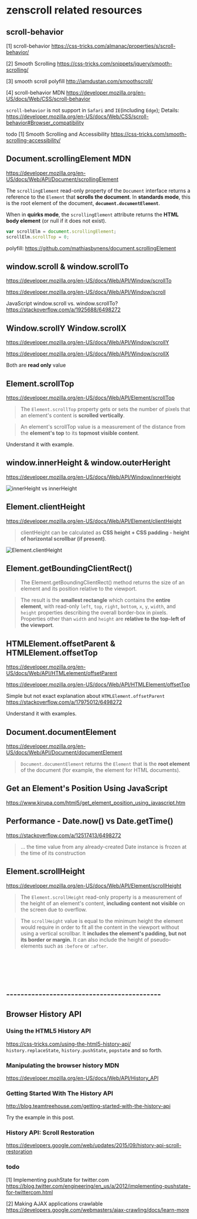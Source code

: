 # zenscroll related resources
## scroll-behavior
[1] scroll-behavior
https://css-tricks.com/almanac/properties/s/scroll-behavior/ <br>

[2] Smooth Scrolling
https://css-tricks.com/snippets/jquery/smooth-scrolling/ <br>

[3] smooth scroll polyfill
http://iamdustan.com/smoothscroll/ <br>

[4] scroll-behavior MDN
https://developer.mozilla.org/en-US/docs/Web/CSS/scroll-behavior <br>

`scroll-behavior` is not support in `Safari` and `IE`(including `Edge`);
Details: https://developer.mozilla.org/en-US/docs/Web/CSS/scroll-behavior#Browser_compatibility <br>

todo
[1] Smooth Scrolling and Accessibility
https://css-tricks.com/smooth-scrolling-accessibility/ <br>

## Document.scrollingElement MDN
https://developer.mozilla.org/en-US/docs/Web/API/Document/scrollingElement <br>

The `scrollingElement` read-only property of the `Document` interface returns a reference to the `Element` that **scrolls the document**. In **standards mode**, this is the root element of the document, **`document.documentElement`**.

When in **quirks mode**, the `scrollingElement` attribute returns the **HTML body element** (or null if it does not exist).

``` javascript
var scrollElm = document.scrollingElement;
scrollElm.scrollTop = 0;
```

polyfill:
https://github.com/mathiasbynens/document.scrollingElement <br>

## window.scroll & window.scrollTo
https://developer.mozilla.org/en-US/docs/Web/API/Window/scrollTo <br>

https://developer.mozilla.org/en-US/docs/Web/API/Window/scroll <br>

JavaScript window.scroll vs. window.scrollTo?
https://stackoverflow.com/a/1925688/6498272 <br>

## Window.scrollY Window.scrollX
https://developer.mozilla.org/en-US/docs/Web/API/Window/scrollY <br>

https://developer.mozilla.org/en-US/docs/Web/API/Window/scrollX <br>

Both are **read only** value <br>

## Element.scrollTop
https://developer.mozilla.org/en-US/docs/Web/API/Element/scrollTop <br>

> The `Element.scrollTop` property gets or sets the number of pixels that an element's content is **scrolled vertically**.

> An element's scrollTop value is a measurement of the distance from the **element's top** to its **topmost visible content**.

Understand it with example. <br>

## window.innerHeight & window.outerHeright
https://developer.mozilla.org/en-US/docs/Web/API/Window/innerHeight <br>

![innerHeight vs innerHeight](https://mdn.mozillademos.org/files/443/FirefoxInnerVsOuterHeight2.png)

## Element.clientHeight
https://developer.mozilla.org/en-US/docs/Web/API/Element/clientHeight <br>

> clientHeight can be calculated as **CSS height + CSS padding - height of horizontal scrollbar (if present)**.

![Element.clientHeight](https://mdn.mozillademos.org/files/346/Dimensions-client.png)

## Element.getBoundingClientRect()

> The Element.getBoundingClientRect() method returns the size of an element and its position relative to the viewport.

> The result is the **smallest rectangle** which contains the **entire element**, with read-only `left`, `top`, `right`, `bottom`, `x`, `y`, `width`, and `height` properties describing the overall border-box in pixels. Properties other than `width` and `height` are **relative to the top-left of the viewport**.

## HTMLElement.offsetParent & HTMLElement.offsetTop
https://developer.mozilla.org/en-US/docs/Web/API/HTMLelement/offsetParent <br>

https://developer.mozilla.org/en-US/docs/Web/API/HTMLElement/offsetTop <br>

Simple but not exact explanation about `HTMLElement.offsetParent`
https://stackoverflow.com/a/17975012/6498272 <br>

Understand it with examples. <br>

## Document.documentElement
https://developer.mozilla.org/en-US/docs/Web/API/Document/documentElement <br>

> `Document.documentElement` returns the `Element` that is the **root element** of the document (for example, the <html> element for HTML documents).


## Get an Element's Position Using JavaScript
https://www.kirupa.com/html5/get_element_position_using_javascript.htm <br>

## Performance - Date.now() vs Date.getTime()
https://stackoverflow.com/a/12517413/6498272 <br>

> ... the time value from any already-created Date instance is frozen at the time of its construction

## Element.scrollHeight
https://developer.mozilla.org/en-US/docs/Web/API/Element/scrollHeight <br>

> The `Element.scrollHeight` read-only property is a measurement of the height of an element's content, **including content not visible** on the screen due to overflow.

> The `scrollHeight` value is equal to the minimum height the element would require in order to fit all the content in the viewport without using a vertical scrollbar. It **includes the element's padding, but not its border or margin.** It can also include the height of pseudo-elements such as `:before` or `:after`.

<br>
<br>
<br>
<br>

## -------------------------------------------
## Browser History API
### Using the HTML5 History API
https://css-tricks.com/using-the-html5-history-api/ <br>
`history.replaceState`, `history.pushState`, `popstate` and so forth.

### Manipulating the browser history MDN
https://developer.mozilla.org/en-US/docs/Web/API/History_API <br>

### Getting Started With The History API
http://blog.teamtreehouse.com/getting-started-with-the-history-api <br>

Try the example in this post. <br>

### History API: Scroll Restoration
https://developers.google.com/web/updates/2015/09/history-api-scroll-restoration <br>


### todo
[1] Implementing pushState for twitter.com
https://blog.twitter.com/engineering/en_us/a/2012/implementing-pushstate-for-twittercom.html <br>

[2] Making AJAX applications crawlable
https://developers.google.com/webmasters/ajax-crawling/docs/learn-more <br>
